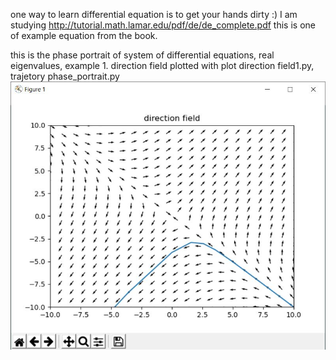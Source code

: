 one way to learn differential equation is to get your hands dirty :)
I am studying http://tutorial.math.lamar.edu/pdf/de/de_complete.pdf
this is one of example equation from the book.

this is the phase portrait of system of differential equations, real eigenvalues, example 1.
direction field plotted with plot direction field1.py, trajetory phase_portrait.py
![alt text](https://github.com/dong-zhan/differential_equation/blob/main/phase%20plane/face_portrait.JPG)
